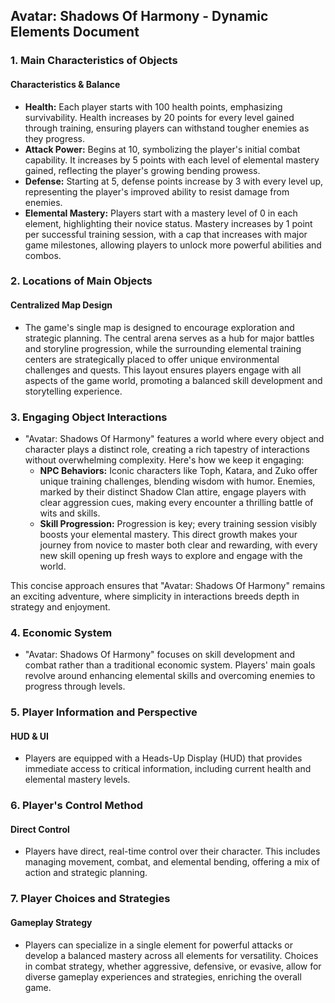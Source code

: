 ## Avatar: Shadows Of Harmony - Dynamic Elements Document

### 1. Main Characteristics of Objects

#### Characteristics & Balance

- **Health:** Each player starts with 100 health points, emphasizing survivability. Health increases by 20 points for every level gained through training, ensuring players can withstand tougher enemies as they progress.
- **Attack Power:** Begins at 10, symbolizing the player's initial combat capability. It increases by 5 points with each level of elemental mastery gained, reflecting the player's growing bending prowess.
- **Defense:** Starting at 5, defense points increase by 3 with every level up, representing the player's improved ability to resist damage from enemies.
- **Elemental Mastery:** Players start with a mastery level of 0 in each element, highlighting their novice status. Mastery increases by 1 point per successful training session, with a cap that increases with major game milestones, allowing players to unlock more powerful abilities and combos.

### 2. Locations of Main Objects

#### Centralized Map Design

- The game's single map is designed to encourage exploration and strategic planning. The central arena serves as a hub for major battles and storyline progression, while the surrounding elemental training centers are strategically placed to offer unique environmental challenges and quests. This layout ensures players engage with all aspects of the game world, promoting a balanced skill development and storytelling experience.

### 3. Engaging Object Interactions

- "Avatar: Shadows Of Harmony" features a world where every object and character plays a distinct role, creating a rich tapestry of interactions without overwhelming complexity. Here's how we keep it engaging:
  - **NPC Behaviors:** Iconic characters like Toph, Katara, and Zuko offer unique training challenges, blending wisdom with humor. Enemies, marked by their distinct Shadow Clan attire, engage players with clear aggression cues, making every encounter a thrilling battle of wits and skills.
  - **Skill Progression:** Progression is key; every training session visibly boosts your elemental mastery. This direct growth makes your journey from novice to master both clear and rewarding, with every new skill opening up fresh ways to explore and engage with the world.

This concise approach ensures that "Avatar: Shadows Of Harmony" remains an exciting adventure, where simplicity in interactions breeds depth in strategy and enjoyment.

### 4. Economic System

- "Avatar: Shadows Of Harmony" focuses on skill development and combat rather than a traditional economic system. Players' main goals revolve around enhancing elemental skills and overcoming enemies to progress through levels.

### 5. Player Information and Perspective

#### HUD & UI

- Players are equipped with a Heads-Up Display (HUD) that provides immediate access to critical information, including current health and elemental mastery levels.

### 6. Player's Control Method

#### Direct Control

- Players have direct, real-time control over their character. This includes managing movement, combat, and elemental bending, offering a mix of action and strategic planning.

### 7. Player Choices and Strategies

#### Gameplay Strategy

- Players can specialize in a single element for powerful attacks or develop a balanced mastery across all elements for versatility. Choices in combat strategy, whether aggressive, defensive, or evasive, allow for diverse gameplay experiences and strategies, enriching the overall game.

